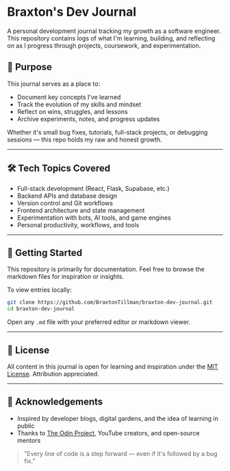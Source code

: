 # Braxton's Dev Journal

A personal development journal tracking my growth as a software engineer. This repository contains logs of what I'm learning, building, and reflecting on as I progress through projects, coursework, and experimentation.

## 🧠 Purpose

This journal serves as a place to:

* Document key concepts I’ve learned
* Track the evolution of my skills and mindset
* Reflect on wins, struggles, and lessons
* Archive experiments, notes, and progress updates

Whether it's small bug fixes, tutorials, full-stack projects, or debugging sessions — this repo holds my raw and honest growth.

---

## 🛠️ Tech Topics Covered

* Full-stack development (React, Flask, Supabase, etc.)
* Backend APIs and database design
* Version control and Git workflows
* Frontend architecture and state management
* Experimentation with bots, AI tools, and game engines
* Personal productivity, workflows, and tools

---

## 🚀 Getting Started

This repository is primarily for documentation. Feel free to browse the markdown files for inspiration or insights.

To view entries locally:

```bash
git clone https://github.com/BraxtonTillman/braxton-dev-journal.git
cd braxton-dev-journal
```

Open any `.md` file with your preferred editor or markdown viewer.

---

## 📝 License

All content in this journal is open for learning and inspiration under the [MIT License](LICENSE). Attribution appreciated.

---

## 🙌 Acknowledgements

* Inspired by developer blogs, digital gardens, and the idea of learning in public
* Thanks to [The Odin Project](https://www.theodinproject.com/), YouTube creators, and open-source mentors

> "Every line of code is a step forward — even if it's followed by a bug fix."
